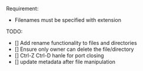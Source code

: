 Requirement:

* Filenames must be specified with extension

TODO:

- [] Add rename functionality to files and directories
- [] Ensure only owner can delete the file/directory
- [] Ctrl-Z Ctrl-D hanle for port closing
- [] update metadata after file manipulation